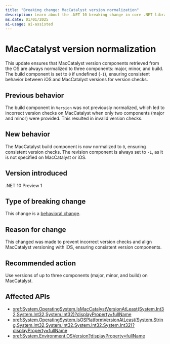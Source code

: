 ```yaml
---
title: "Breaking change: MacCatalyst version normalization"
description: Learn about the .NET 10 breaking change in core .NET libraries where MacCatalyst version components are normalized.
ms.date: 01/01/2025
ai-usage: ai-assisted
---
```


# MacCatalyst version normalization

This update ensures that MacCatalyst version components retrieved from the OS are always normalized to three components: major, minor, and build. The build component is set to `0` if undefined (`-1`), ensuring consistent behavior between iOS and MacCatalyst versions for version checks.

## Previous behavior

The build component in `Version` was not previously normalized, which led to incorrect version checks on MacCatalyst when only two components (major and minor) were provided. This resulted in invalid version checks.

## New behavior

The MacCatalyst build component is now normalized to `0`, ensuring consistent version checks. The revision component is always set to `-1`, as it is not specified on MacCatalyst or iOS.

## Version introduced

.NET 10 Preview 1

## Type of breaking change

This change is a [behavioral change](../../categories.md#behavioral-change).

## Reason for change

This changed was made to prevent incorrect version checks and align MacCatalyst versioning with iOS, ensuring consistent version components.

## Recommended action

Use versions of up to three components (major, minor, and build) on MacCatalyst.

## Affected APIs

- <xref:System.OperatingSystem.IsMacCatalystVersionAtLeast(System.Int32,System.Int32,System.Int32)?displayProperty=fullName>
- <xref:System.OperatingSystem.IsOSPlatformVersionAtLeast(System.String,System.Int32,System.Int32,System.Int32,System.Int32)?displayProperty=fullName>
- <xref:System.Environment.OSVersion?displayProperty=fullName>
